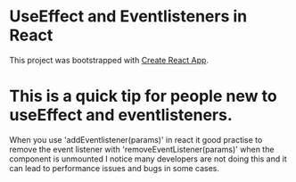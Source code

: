 # UseEffect and Eventlisteners in React 

This project was bootstrapped with [Create React App](https://github.com/facebook/create-react-app).

# This is a quick tip for people new to useEffect and eventlisteners.
When you use 'addEventlistener(params)' in react it good practise to remove the event listener with 'removeEventListener(params)' when the component is unmounted
I notice many developers are not doing this and it can lead to performance issues and bugs in some cases.
